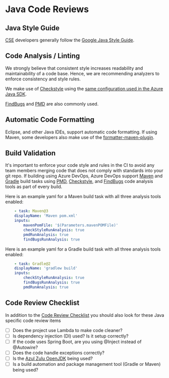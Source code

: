 # Java Code Reviews

## Java Style Guide

[CSE](../../CSE.md) developers generally follow the [Google Java Style Guide](https://google.github.io/styleguide/javaguide.html).

## Code Analysis / Linting

We strongly believe that consistent style increases readability and maintainability of a code base. Hence, we are recommending analyzers to enforce consistency and style rules.

We make use of [Checkstyle](https://github.com/checkstyle/checkstyle) using the [same configuration used in the Azure Java SDK](https://github.com/Azure/azure-sdk-for-java/blob/master/eng/code-quality-reports/src/main/resources/checkstyle/checkstyle.xml).

[FindBugs](http://findbugs.sourceforge.net/) and [PMD](https://pmd.github.io/) are also commonly used.

## Automatic Code Formatting

Eclipse, and other Java IDEs, support automatic code formatting.  If using Maven, some developers also make use of the [formatter-maven-plugin](https://github.com/revelc/formatter-maven-plugin).

## Build Validation

It's important to enforce your code style and rules in the CI to avoid any team members merging code that does not comply with standards into your git repo.  If building using Azure DevOps, Azure DevOps support [Maven](https://learn.microsoft.com/azure/devops/pipelines/tasks/build/maven?view=azure-devops) and [Gradle](https://learn.microsoft.com/azure/devops/pipelines/tasks/build/gradle?view=azure-devops) build tasks using [PMD](https://pmd.github.io/), [Checkstyle](https://checkstyle.sourceforge.io/), and [FindBugs](http://findbugs.sourceforge.net/) code analysis tools as part of every build.

Here is an example yaml for a Maven build task with all three analysis tools enabled:

```yaml
    - task: Maven@3
    displayName: 'Maven pom.xml'
    inputs:
        mavenPomFile: '$(Parameters.mavenPOMFile)'
        checkStyleRunAnalysis: true
        pmdRunAnalysis: true
        findBugsRunAnalysis: true
```

Here is an example yaml for a Gradle build task with all three analysis tools enabled:

```yaml
    - task: Gradle@2
    displayName: 'gradlew build'
    inputs:
        checkStyleRunAnalysis: true
        findBugsRunAnalysis: true
        pmdRunAnalysis: true
```

## Code Review Checklist

In addition to the [Code Review Checklist](../process-guidance/reviewer-guidance.md) you should also look for these Java specific code review items

* [ ] Does the project use Lambda to make code cleaner?
* [ ] Is dependency injection (DI) used?  Is it setup correctly?
* [ ] If the code uses Spring Boot, are you using @Inject instead of @Autowire?
* [ ] Does the code handle exceptions correctly?
* [ ] Is the [Azul Zulu OpenJDK](https://learn.microsoft.com/en-us/java/azure/jdk/java-jdk-install?view=azure-java-stable) being used?
* [ ] Is a build automation and package management tool (Gradle or Maven) being used?
